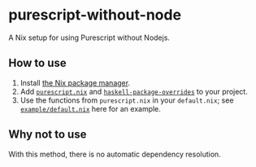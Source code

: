 # purescript-without-node

A Nix setup for using Purescript without Nodejs.

## How to use

1. Install [the Nix package manager][nix].
2. Add [`purescript.nix`](purescript.nix)
   and [`haskell-package-overrides`](haskell-package-overrides)
   to your project.
3. Use the functions from `purescript.nix` in your `default.nix`;
   see [`example/default.nix`](example/default.nix) here for an example.

## Why not to use

With this method, there is no automatic dependency resolution.

[nix]: https://nixos.org/nix/
